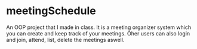 # meetingSchedule
An OOP project that I made in class. It is a meeting organizer system which you can create and keep track of your meetings. Oher users can also login and join, attend, list, delete the meetings aswell.
